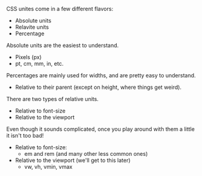 CSS unites come in a few different flavors: 
- Absolute units
- Relavite units
- Percentage
  
Absolute units are the easiest to understand.

- Pixels (px)
- pt, cm, mm, in, etc.

Percentages are mainly used for widths, and are pretty easy to understand.

- Relative to their parent (except on height, where things get weird).

There are two types of relative units.

- Relative to font-size
- Relative to the viewport

Even though it sounds complicated, once you play around with them a little it isn't too bad!

- Relative to font-size:
  - em and rem (and many other less common ones)
- Relative to the viewport (we'll get to this later)
  - vw, vh, vmin, vmax